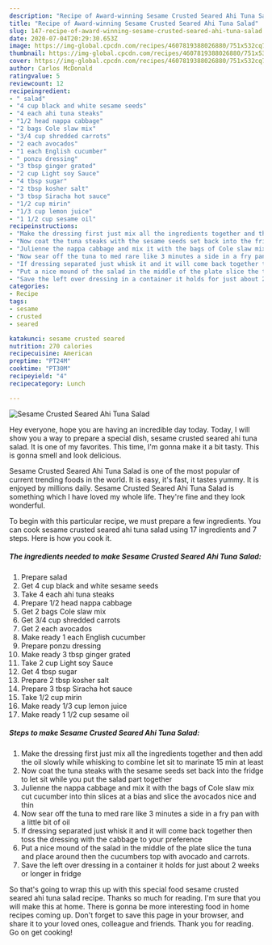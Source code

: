 ```yaml
---
description: "Recipe of Award-winning Sesame Crusted Seared Ahi Tuna Salad"
title: "Recipe of Award-winning Sesame Crusted Seared Ahi Tuna Salad"
slug: 147-recipe-of-award-winning-sesame-crusted-seared-ahi-tuna-salad
date: 2020-07-04T20:29:30.653Z
image: https://img-global.cpcdn.com/recipes/4607819388026880/751x532cq70/sesame-crusted-seared-ahi-tuna-salad-recipe-main-photo.jpg
thumbnail: https://img-global.cpcdn.com/recipes/4607819388026880/751x532cq70/sesame-crusted-seared-ahi-tuna-salad-recipe-main-photo.jpg
cover: https://img-global.cpcdn.com/recipes/4607819388026880/751x532cq70/sesame-crusted-seared-ahi-tuna-salad-recipe-main-photo.jpg
author: Carlos McDonald
ratingvalue: 5
reviewcount: 12
recipeingredient:
- " salad"
- "4 cup black and white sesame seeds"
- "4 each ahi tuna steaks"
- "1/2 head nappa cabbage"
- "2 bags Cole slaw mix"
- "3/4 cup shredded carrots"
- "2 each avocados"
- "1 each English cucumber"
- " ponzu dressing"
- "3 tbsp ginger grated"
- "2 cup Light soy Sauce"
- "4 tbsp sugar"
- "2 tbsp kosher salt"
- "3 tbsp Siracha hot sauce"
- "1/2 cup mirin"
- "1/3 cup lemon juice"
- "1 1/2 cup sesame oil"
recipeinstructions:
- "Make the dressing first just mix all the ingredients together and then add the oil slowly while whisking to combine let sit to marinate 15 min at least"
- "Now coat the tuna steaks with the sesame seeds set back into the fridge to let sit while you put the salad part together"
- "Julienne the nappa cabbage and mix it with the bags of Cole slaw mix cut cucumber into thin slices at a bias and slice the avocados nice and thin"
- "Now sear off the tuna to med rare like 3 minutes a side in a fry pan with a little bit of oil"
- "If dressing separated just whisk it and it will come back together then toss the dressing with the cabbage to your preference"
- "Put a nice mound of the salad in the middle of the plate slice the tuna and place around then the cucumbers top with avocado and carrots."
- "Save the left over dressing in a container it holds for just about 2 weeks or longer in fridge"
categories:
- Recipe
tags:
- sesame
- crusted
- seared

katakunci: sesame crusted seared 
nutrition: 270 calories
recipecuisine: American
preptime: "PT24M"
cooktime: "PT30M"
recipeyield: "4"
recipecategory: Lunch

---
```



![Sesame Crusted Seared Ahi Tuna Salad](https://img-global.cpcdn.com/recipes/4607819388026880/751x532cq70/sesame-crusted-seared-ahi-tuna-salad-recipe-main-photo.jpg)

Hey everyone, hope you are having an incredible day today. Today, I will show you a way to prepare a special dish, sesame crusted seared ahi tuna salad. It is one of my favorites. This time, I'm gonna make it a bit tasty. This is gonna smell and look delicious.



Sesame Crusted Seared Ahi Tuna Salad is one of the most popular of current trending foods in the world. It is easy, it's fast, it tastes yummy. It is enjoyed by millions daily. Sesame Crusted Seared Ahi Tuna Salad is something which I have loved my whole life. They're fine and they look wonderful.


To begin with this particular recipe, we must prepare a few ingredients. You can cook sesame crusted seared ahi tuna salad using 17 ingredients and 7 steps. Here is how you cook it.

<!--inarticleads1-->

##### The ingredients needed to make Sesame Crusted Seared Ahi Tuna Salad:

1. Prepare  salad
1. Get 4 cup black and white sesame seeds
1. Take 4 each ahi tuna steaks
1. Prepare 1/2 head nappa cabbage
1. Get 2 bags Cole slaw mix
1. Get 3/4 cup shredded carrots
1. Get 2 each avocados
1. Make ready 1 each English cucumber
1. Prepare  ponzu dressing
1. Make ready 3 tbsp ginger grated
1. Take 2 cup Light soy Sauce
1. Get 4 tbsp sugar
1. Prepare 2 tbsp kosher salt
1. Prepare 3 tbsp Siracha hot sauce
1. Take 1/2 cup mirin
1. Make ready 1/3 cup lemon juice
1. Make ready 1 1/2 cup sesame oil




<!--inarticleads2-->

##### Steps to make Sesame Crusted Seared Ahi Tuna Salad:

1. Make the dressing first just mix all the ingredients together and then add the oil slowly while whisking to combine let sit to marinate 15 min at least
1. Now coat the tuna steaks with the sesame seeds set back into the fridge to let sit while you put the salad part together
1. Julienne the nappa cabbage and mix it with the bags of Cole slaw mix cut cucumber into thin slices at a bias and slice the avocados nice and thin
1. Now sear off the tuna to med rare like 3 minutes a side in a fry pan with a little bit of oil
1. If dressing separated just whisk it and it will come back together then toss the dressing with the cabbage to your preference
1. Put a nice mound of the salad in the middle of the plate slice the tuna and place around then the cucumbers top with avocado and carrots.
1. Save the left over dressing in a container it holds for just about 2 weeks or longer in fridge




So that's going to wrap this up with this special food sesame crusted seared ahi tuna salad recipe. Thanks so much for reading. I'm sure that you will make this at home. There is gonna be more interesting food in home recipes coming up. Don't forget to save this page in your browser, and share it to your loved ones, colleague and friends. Thank you for reading. Go on get cooking!
